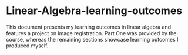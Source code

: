 # Linear-Algebra-learning-outcomes
This document presents my learning outcomes in linear algebra and features a project on image registration.
Part One was provided by the course, whereas the remaining sections showcase learning outcomes I produced myself.
